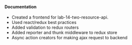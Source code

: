 ####  Documentation  
<!-- Write a description of the project in your README.md -->
* Created a frontend for lab-14-two-resource-api.
* Used react/redux best practices
* Added validation to redux routers
* Added reporter and thunk middleware to redux store
* Async action creators for making ajax request to backend
